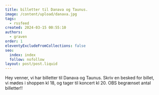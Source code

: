 ```yaml
---
title: billetter til Danava og Taunus.
image: /content/upload/danava.jpg
tags:
  - rssfeed
created: 2024-03-15 00:55:10
authors:
  - graven
order: 1
eleventyExcludeFromCollections: false
seo:
  index: index
  follow: nofollow
layout: post/post.liquid
---
```

Hey venner, vi har billetter til Danava og Taunus. Skriv en besked for billet, vi mødes i shoppen kl 18, og tager til koncert kl 20. OBS begrænset antal billetter!!

